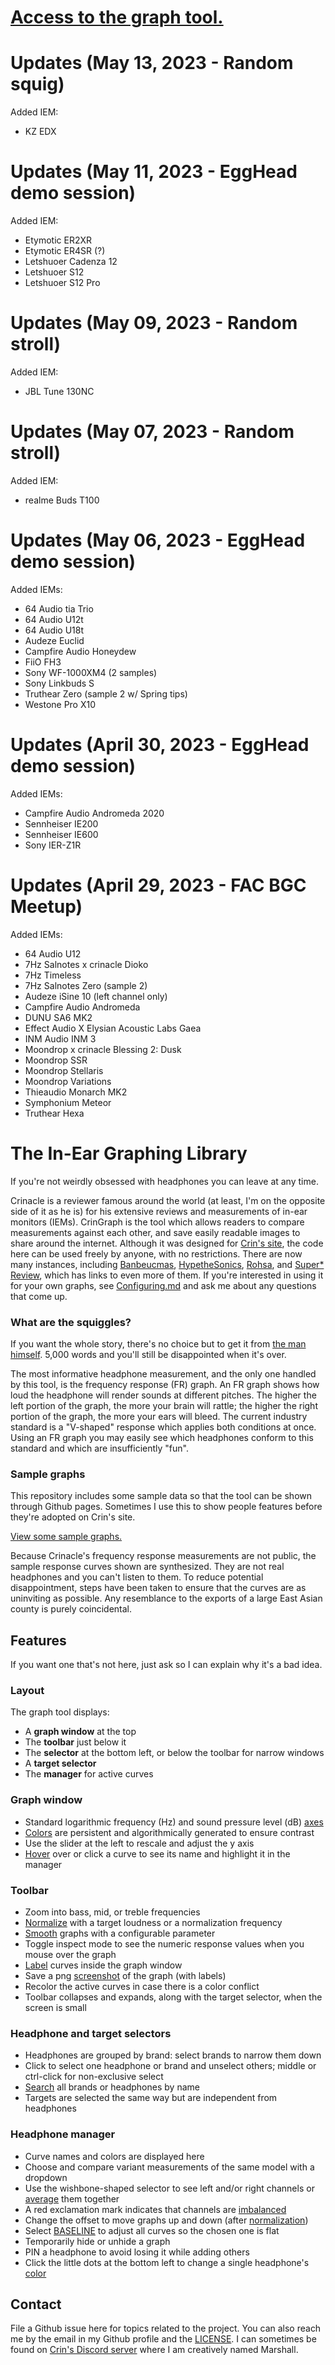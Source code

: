 # [Access to the graph tool.](graph)
# Updates (May 13, 2023 - Random squig)
Added IEM:
- KZ EDX
# Updates (May 11, 2023 - EggHead demo session)
Added IEM:
- Etymotic ER2XR
- Etymotic ER4SR (?)
- Letshuoer Cadenza 12
- Letshuoer S12
- Letshuoer S12 Pro
# Updates (May 09, 2023 - Random stroll)
Added IEM:
- JBL Tune 130NC
# Updates (May 07, 2023 - Random stroll)
Added IEM:
- realme Buds T100
# Updates (May 06, 2023 - EggHead demo session)
Added IEMs:
- 64 Audio tia Trio
- 64 Audio U12t
- 64 Audio U18t
- Audeze Euclid
- Campfire Audio Honeydew
- FiiO FH3
- Sony WF-1000XM4 (2 samples)
- Sony Linkbuds S
- Truthear Zero (sample 2 w/ Spring tips)
- Westone Pro X10
# Updates (April 30, 2023 - EggHead demo session)
Added IEMs:
- Campfire Audio Andromeda 2020
- Sennheiser IE200
- Sennheiser IE600
- Sony IER-Z1R
# Updates (April 29, 2023 - FAC BGC Meetup)
Added IEMs:
- 64 Audio U12
- 7Hz Salnotes x crinacle Dioko
- 7Hz Timeless
- 7Hz Salnotes Zero (sample 2)
- Audeze iSine 10 (left channel only)
- Campfire Audio Andromeda
- DUNU SA6 MK2
- Effect Audio X Elysian Acoustic Labs Gaea
- INM Audio INM 3
- Moondrop x crinacle Blessing 2: Dusk
- Moondrop SSR
- Moondrop Stellaris
- Moondrop Variations
- Thieaudio Monarch MK2
- Symphonium Meteor
- Truthear Hexa
# The In-Ear Graphing Library
If you're not weirdly obsessed with headphones you can leave at any time.

Crinacle is a reviewer famous around the world (at least, I'm on the
opposite side of it as he is) for his extensive reviews and measurements
of in-ear monitors (IEMs). CrinGraph is the tool which allows readers to
compare measurements against each other, and save easily readable images
to share around the internet. Although it was designed for
[Crin's site](https://crinacle.com/graphs/graphtool/),
the code here can be used freely by anyone, with no restrictions.
There are now many instances, including
[Banbeucmas](https://banbeu.com/graph/tool/),
[HypetheSonics](https://www.hypethesonics.com/iemdbc/),
[Rohsa](https://rohsa.gitlab.io/graphtool/), and
[Super\* Review](https://squig.link/), which has links to even more of
them. If you're interested in using it for your own graphs, see
[Configuring.md](Configuring.md) and ask me about any questions that
come up.

### What are the squiggles?

If you want the whole story, there's no choice but to get it from
[the man himself](https://crinacle.com/2020/04/08/graphs-101-how-to-read-headphone-measurements/).
5,000 words and you'll still be disappointed when it's over.

The most informative headphone measurement, and the only one handled by
this tool, is the frequency response (FR) graph. An FR graph shows how
loud the headphone will render sounds at different pitches. The higher
the left portion of the graph, the more your brain will rattle; the
higher the right portion of the graph, the more your ears will bleed.
The current industry standard is a "V-shaped" response which applies
both conditions at once. Using an FR graph you may easily see which
headphones conform to this standard and which are insufficiently "fun".

### Sample graphs

This repository includes some sample data so that the tool can be shown
through Github pages. Sometimes I use this to show people features
before they're adopted on Crin's site.

[View some sample graphs.](https://mlochbaum.github.io/CrinGraph/graph.html)

Because Crinacle's frequency response measurements are not public, the
sample response curves shown are synthesized. They are not real
headphones and you can't listen to them. To reduce potential
disappointment, steps have been taken to ensure that the curves are as
uninviting as possible. Any resemblance to the exports of a large East
Asian county is purely coincidental.

## Features

If you want one that's not here, just ask so I can explain why it's a
bad idea.

### Layout

The graph tool displays:
* A **graph window** at the top
* The **toolbar** just below it
* The **selector** at the bottom left, or below the toolbar for narrow windows
* A **target selector**
* The **manager** for active curves

### Graph window

* Standard logarithmic frequency (Hz) and sound pressure level (dB) [axes](Documentation.md#axes)
* [Colors](Documentation.md#colors) are persistent and algorithmically generated to ensure contrast
* Use the slider at the left to rescale and adjust the y axis
* [Hover](Documentation.md#highlight-on-mouseover) over or click a curve to see its name and highlight it in the manager

### Toolbar

* Zoom into bass, mid, or treble frequencies
* [Normalize](Documentation.md#normalization) with a target loudness or a normalization frequency
* [Smooth](Documentation.md#smoothing) graphs with a configurable parameter
* Toggle inspect mode to see the numeric response values when you mouse over the graph
* [Label](Documentation.md#labelling) curves inside the graph window
* Save a png [screenshot](Documentation.md#screenshot) of the graph (with labels)
* Recolor the active curves in case there is a color conflict
* Toolbar collapses and expands, along with the target selector, when the screen is small

### Headphone and target selectors

* Headphones are grouped by brand: select brands to narrow them down
* Click to select one headphone or brand and unselect others; middle or ctrl-click for non-exclusive select
* [Search](Documentation.md#searching) all brands or headphones by name
* Targets are selected the same way but are independent from headphones

### Headphone manager

* Curve names and colors are displayed here
* Choose and compare variant measurements of the same model with a dropdown
* Use the wishbone-shaped selector to see left and/or right channels or [average](Documentation.md#averaging) them together
* A red exclamation mark indicates that channels are [imbalanced](Documentation.md#channel-imbalance-marker)
* Change the offset to move graphs up and down (after [normalization](Documentation.md#normalization))
* Select [BASELINE](Documentation.md#baseline) to adjust all curves so the chosen one is flat
* Temporarily hide or unhide a graph
* PIN a headphone to avoid losing it while adding others
* Click the little dots at the bottom left to change a single headphone's [color](Documentation.md#colors)

## Contact

File a Github issue here for topics related to the project. You can also
reach me by the email in my Github profile and the [LICENSE](LICENSE).
I can sometimes be found on
[Crin's Discord server](https://discord.gg/CtTqcCb) where I am
creatively named Marshall.
